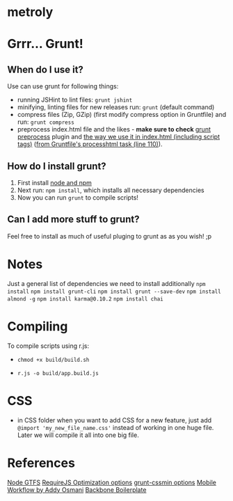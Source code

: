 metroly
=======

Grrr... Grunt!
=====

When do I use it?
---------
Use can use grunt for following things:

- running JSHint to lint files: ```grunt jshint```
- minifying, linting files for new releases run: ```grunt``` (default command)
- compress files (Zip, GZip) (first modify compress option in Gruntfile) and run: ```grunt compress```
- preprocess index.html file and the likes - **make sure to check** [grunt preprocess][2] plugin and [the way we use it in index.html (including script tags)][index] ([from Gruntfile's processhtml task (line 110)][Gruntfile]).


How do I install grunt?
--------
1. First install [node and npm][1]
2. Next run: ```npm install```, which installs all necessary dependencies
3. Now you can run ```grunt``` to compile scripts!


Can I add more stuff to grunt?
--------
Feel free to install as much of useful pluging to grunt as as you wish! ;p


Notes
======
Just a general list of dependencies we
need to install additionally
```npm install```
```npm install grunt-cli```
```npm install grunt --save-dev```
```npm install almond -g```
```npm install karma@0.10.2```
```npm install chai```


Compiling
======

To compile scripts using r.js:


- ```chmod +x build/build.sh```

- ```r.js -o build/app.build.js```

CSS
======

- in CSS folder when you want to add CSS for a new feature, just add
```@import 'my_new_file_name.css'``` instead of working in one huge file. Later we will compile it all into one big file.


References
=======
[Node GTFS][3]
[RequireJS Optimization options][requirejs_optimize]
[grunt-cssmin options][cssmin]
[Mobile Workflow by Addy Osmani][mw]
[Backbone Boilerplate][bb]

[1]: http://www.joyent.com/blog/installing-node-and-npm/
[2]: https://github.com/jsoverson/grunt-preprocess
[3]: https://github.com/brendannee/node-gtfs
[index]: https://github.com/brooklyndevs/metroly-html5/blob/dev/index.html
[Gruntfile]: https://github.com/brooklyndevs/metroly-html5/blob/dev/Gruntfile.js
[requirejs_optimize]: https://github.com/jrburke/r.js/blob/master/build/example.build.js
[cssmin]: https://github.com/gruntjs/grunt-contrib-cssmin
[mw]: https://speakerdeck.com/addyosmani/mobile-workflow
[bb]: https://github.com/backbone-boilerplate/backbone-boilerplate/